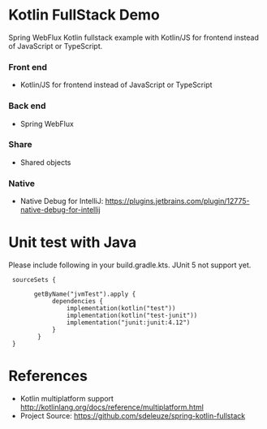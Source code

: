 Kotlin FullStack Demo
=====================

Spring WebFlux Kotlin fullstack example with Kotlin/JS for frontend instead of JavaScript or TypeScript.

### Front end

*  Kotlin/JS for frontend instead of JavaScript or TypeScript

### Back end

* Spring WebFlux

### Share

* Shared objects

### Native

* Native Debug for IntelliJ: https://plugins.jetbrains.com/plugin/12775-native-debug-for-intellij

# Unit test with Java
Please include following in your build.gradle.kts. JUnit 5 not support yet.

```
 sourceSets {
 
       getByName("jvmTest").apply {
            dependencies {
                implementation(kotlin("test"))
                implementation(kotlin("test-junit"))
                implementation("junit:junit:4.12")
            }
        }
 } 
```
# References

* Kotlin multiplatform support http://kotlinlang.org/docs/reference/multiplatform.html
* Project Source: https://github.com/sdeleuze/spring-kotlin-fullstack
